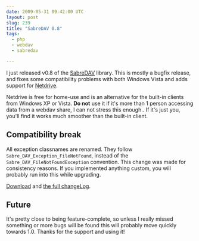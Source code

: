 ```yaml
---
date: 2009-05-31 09:42:00 UTC
layout: post
slug: 239
title: "SabreDAV 0.8"
tags:
  - php
  - webdav
  - sabredav

---
```

I just released v0.8 of the [SabreDAV][1] library. This is mostly a bugfix
release, and fixes some compatibility problems with both Windows Vista and
adds support for [Netdrive][2].

Netdrive is free for home-use and is an alternative for the built-in clients
from Windows XP or Vista. **Do not** use it if it's more than 1 person
accessing data from a webdav share, I can not stress this enough.. If it's
just you, you'll find it works much smoother than the built-in client.

Compatibility break
-------------------

All exception classnames are renamed. They follow
`Sabre_DAV_Exception_FileNotFound`, instead of the
`Sabre_DAV_FileNotFoundException` convention. This change was made for
consistency reasons. If you implemented anything custom, you will probably run
into this while upgrading.

[Download][3] and [the full changeLog][3].

Future
------

It's pretty close to being feature-complete, so unless I really missed
something or more bugs will be found this will probably move quickly towards
1.0. Thanks for the support and using it!

[1]: http://sabre.io/
[2]: http://www.netdrive.net/purchase.html
[3]: https://github.com/fruux/sabre-dav/releases/
[4]: https://github.com/fruux/sabre-dav/blob/master/ChangeLog.md

